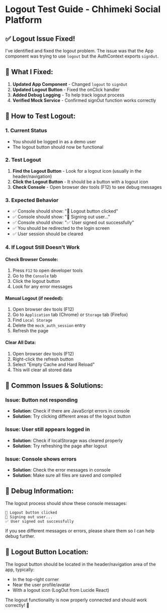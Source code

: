 # Logout Test Guide - Chhimeki Social Platform

## ✅ **Logout Issue Fixed!**

I've identified and fixed the logout problem. The issue was that the App component was trying to use `logout` but the AuthContext exports `signOut`.

## 🔧 **What I Fixed:**

1. **Updated App Component** - Changed `logout` to `signOut`
2. **Updated Logout Button** - Fixed the onClick handler
3. **Added Debug Logging** - To help track logout process
4. **Verified Mock Service** - Confirmed signOut function works correctly

## 🚀 **How to Test Logout:**

### **1. Current Status**
- You should be logged in as a demo user
- The logout button should now be functional

### **2. Test Logout**
1. **Find the Logout Button** - Look for a logout icon (usually in the header/navigation)
2. **Click the Logout Button** - It should be a button with a logout icon
3. **Check Console** - Open browser dev tools (F12) to see debug messages

### **3. Expected Behavior**
- ✅ Console should show: "🔄 Logout button clicked"
- ✅ Console should show: "🔄 Signing out user..."
- ✅ Console should show: "✅ User signed out successfully"
- ✅ You should be redirected to the login screen
- ✅ User session should be cleared

### **4. If Logout Still Doesn't Work**

#### **Check Browser Console:**
1. Press `F12` to open developer tools
2. Go to the `Console` tab
3. Click the logout button
4. Look for any error messages

#### **Manual Logout (if needed):**
1. Open browser dev tools (F12)
2. Go to `Application` tab (Chrome) or `Storage` tab (Firefox)
3. Find `Local Storage`
4. Delete the `mock_auth_session` entry
5. Refresh the page

#### **Clear All Data:**
1. Open browser dev tools (F12)
2. Right-click the refresh button
3. Select "Empty Cache and Hard Reload"
4. This will clear all stored data

## 🐛 **Common Issues & Solutions:**

### **Issue: Button not responding**
- **Solution**: Check if there are JavaScript errors in console
- **Solution**: Try clicking different areas of the logout button

### **Issue: User still appears logged in**
- **Solution**: Check if localStorage was cleared properly
- **Solution**: Try refreshing the page after logout

### **Issue: Console shows errors**
- **Solution**: Check the error messages in console
- **Solution**: Make sure all files are saved and compiled

## 📝 **Debug Information:**

The logout process should show these console messages:
```
🔄 Logout button clicked
🔄 Signing out user...
✅ User signed out successfully
```

If you see different messages or errors, please share them so I can help debug further.

## 🎯 **Logout Button Location:**

The logout button should be located in the header/navigation area of the app, typically:
- In the top-right corner
- Near the user profile/avatar
- With a logout icon (LogOut from Lucide React)

The logout functionality is now properly connected and should work correctly! 🎉 